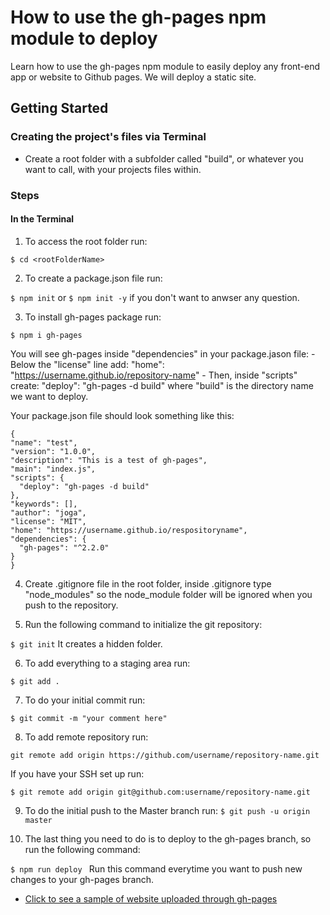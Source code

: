 # How to use the gh-pages npm module to deploy

Learn how to use the gh-pages npm module to easily deploy any front-end app or website to Github pages. We will deploy a static site.

## Getting Started

### Creating the project's files via Terminal

* Create a root folder with a subfolder called "build", or whatever you want to call, with your projects files within. 
    
### Steps

#### In the Terminal

1. To access the root folder run:

``` $ cd <rootFolderName> ```


2. To create a package.json file run:

``` $ npm init ```
or ``` $ npm init -y ``` if you don't want to anwser any question.

3. To install gh-pages package run:

``` $ npm i gh-pages ```

You will see gh-pages inside "dependencies" in your package.jason file:
    - Below the "license" line add: "home": "https://username.github.io/repository-name"
    - Then, inside "scripts" create: "deploy": "gh-pages -d build" where "build" is the directory name we want to deploy.

Your package.json file should look something like this:
  ```
  {
  "name": "test",
  "version": "1.0.0",
  "description": "This is a test of gh-pages",
  "main": "index.js",
  "scripts": {
    "deploy": "gh-pages -d build"
  },
  "keywords": [],
  "author": "joga",
  "license": "MIT",
  "home": "https://username.github.io/respositoryname",
  "dependencies": {
    "gh-pages": "^2.2.0"
  }
}
  
  ```

4. Create .gitignore file in the root folder, inside .gitignore type "node_modules" so the node_module folder will be ignored when you push to the repository.


5. Run the following command to initialize the git repository:

``` $ git init ``` It creates a hidden folder.

6. To add everything to a staging area run:

``` $ git add . ```

7. To do your initial commit run:

``` $ git commit -m "your comment here" ```

8. To add remote repository run:

``` git remote add origin https://github.com/username/repository-name.git ```

  If you have your SSH set up run: 

``` $ git remote add origin git@github.com:username/repository-name.git ```

9. To do the initial push to the Master branch run:
``` $ git push -u origin master  ```

10. The last thing you need to do is to deploy to the gh-pages branch, so run the following command:

``` $ npm run deploy  ``` Run this command everytime you want to push new changes to your gh-pages branch.

* [ Click to see a sample of website uploaded through gh-pages](https://jogavidia.github.io/pages-deploy/)
